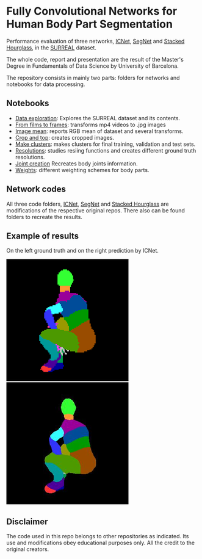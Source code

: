 # Fully Convolutional Networks for Human Body Part Segmentation

Performance evaluation of three networks, [ICNet](https://arxiv.org/abs/1704.08545), [SegNet](https://arxiv.org/abs/1505.07293)
and [Stacked Hourglass](https://arxiv.org/abs/1603.06937), in the [SURREAL](https://github.com/gulvarol/surreal) dataset.

The whole code, report and presentation are the result of the Master's Degree in Fundamentals of Data Science by University of Barcelona.

The repository consists in mainly two parts: folders for networks and notebooks for data processing.

## Notebooks

* [Data exploration](https://github.com/BCJuan/TFMconvolutions/blob/master/data_exploration.ipynb): Explores the SURREAL dataset and its contents.
* [From films to frames](https://github.com/BCJuan/TFMconvolutions/blob/master/from_films_to_frames.ipynb): transforms mp4 videos to .jpg images
* [Image mean](https://github.com/BCJuan/TFMconvolutions/blob/master/color_mean.npy): reports RGB mean of dataset and several transforms.
* [Crop and top](https://github.com/BCJuan/TFMconvolutions/blob/master/crop_n_top_dataset.ipynb): creates cropped images.
* [Make clusters](https://github.com/BCJuan/TFMconvolutions/blob/master/make_clusters.ipynb): makes clusters for final training, validation and test sets.
* [Resolutions](https://github.com/BCJuan/TFMconvolutions/blob/master/resize_n_diff_resolutions.ipynb): studies resiing functions and creates different ground truth resolutions.
* [Joint creation](https://github.com/BCJuan/TFMconvolutions/blob/master/joint_creation.ipynb) Recreates body joints information.
* [Weights](https://github.com/BCJuan/TFMconvolutions/blob/master/weight_analysis.ipynb): different weighting schemes for body parts.

## Network codes

All three code folders, [ICNet](), [SegNet]() and [Stacked Hourglass]() are modifications of the respective original repos. 
There also can be found folders to recreate the results.

## Example of results
On the left ground truth and on the right prediction by ICNet.

![Ground Truth](https://github.com/BCJuan/TFMconvolutions/blob/master/19_12_c0006_segm_29_gt.png?raw=true)
![Prediction ICNet](https://github.com/BCJuan/TFMconvolutions/blob/master/19_12_c0006_29.jpg?raw=true)

## Disclaimer

The code used in this repo belongs to other repositories as indicated. Its use and modifications obey educational purposes only.
All the credit to the original creators. 

